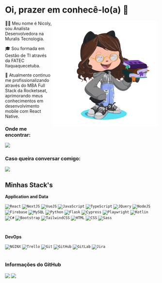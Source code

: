 
# Oi, prazer em conhecê-lo(a) 👋

<img align="right"  width="350em" src="assets/octocat-read.png"> 

👩‍💻 Meu nome é Nicoly, sou Analista Desenvolvedora na Muralis Tecnologia.

🎓 Sou formada em Gestão de TI através da FATEC Itaquaquecetuba.

🧠 Atualmente continuo me profissionalizando através do MBA Full Stack da Rocketseat, aprimorando meus conhecimentos em desenvolvimento mobile com React Native.


### Onde me encontrar:
<a href="https://www.linkedin.com/in/nicoly-oliveira-da-cunha/" target="_blank">
  <img src="https://img.shields.io/badge/-LinkedIn-%230077B5?style=for-the-badge&logo=linkedin&logoColor=white" target="_blank">
</a>
<br/>

### Caso queira conversar comigo:
<a href = "mailto:contato.nicolycunha@gmail.com">
	<img src="https://img.shields.io/badge/-Gmail-%23333?style=for-the-badge&logo=gmail&logoColor=white" target="_blank">
</a>
<br/>

## Minhas Stack's 

**Application and Data**


<link rel="stylesheet" type='text/css' href="https://cdn.jsdelivr.net/gh/devicons/devicon@latest/devicon.min.css" />

<div>

<code><img src="https://cdn.jsdelivr.net/gh/devicons/devicon@latest/icons/react/react-original.svg" alt="React" width="35" height="30" /></code>
<code><img src="https://cdn.jsdelivr.net/gh/devicons/devicon@latest/icons/nextjs/nextjs-original.svg" alt="NextJS" width="35" height="30"/></code>
<code><img src="https://cdn.jsdelivr.net/gh/devicons/devicon@latest/icons/vuejs/vuejs-original.svg" alt="VueJS" width="35" height="30"/></code>
<code><img src="https://cdn.jsdelivr.net/gh/devicons/devicon/icons/javascript/javascript-original.svg" alt="JavaScript" width="35" height="30"/></code>
<code><img src="https://cdn.jsdelivr.net/gh/devicons/devicon@latest/icons/typescript/typescript-original.svg" alt="TypeScript" width="35" height="30"/></code>
<code><img src="https://cdn.jsdelivr.net/gh/devicons/devicon@latest/icons/jquery/jquery-original.svg" alt="JQuery" width="35" height="30"/></code>
<code><img src="https://cdn.jsdelivr.net/gh/devicons/devicon@latest/icons/nodejs/nodejs-original.svg" alt="NodeJS" width="35" height="30"/></code>
<code><img src="https://cdn.jsdelivr.net/gh/devicons/devicon@latest/icons/firebase/firebase-original.svg" alt="Firebase" width="35" height="30"/></code>
<code><img src="https://cdn.jsdelivr.net/gh/devicons/devicon@latest/icons/mysql/mysql-original.svg" alt="MySQL" width="35" height="30"/></code>
<code><img src="https://cdn.jsdelivr.net/gh/devicons/devicon@latest/icons/python/python-original.svg" alt="Python" width="35" height="30"/></code>
<code><img src="https://cdn.jsdelivr.net/gh/devicons/devicon@latest/icons/flask/flask-original.svg" alt="Flask" width="35" height="30"/></code>
<code><img src="https://cdn.jsdelivr.net/gh/devicons/devicon@latest/icons/cypressio/cypressio-original.svg" alt="Cypress" width="35" height="30"/></code>
<code><img src="https://cdn.jsdelivr.net/gh/devicons/devicon@latest/icons/playwright/playwright-original.svg" alt="Playwright" width="35" height="30"/></code>
<code><img src="https://cdn.jsdelivr.net/gh/devicons/devicon@latest/icons/kotlin/kotlin-original.svg" alt="Kotlin" width="35" height="30"/></code>
<code><img src="https://cdn.jsdelivr.net/gh/devicons/devicon@latest/icons/csharp/csharp-original.svg" alt="C#" width="35" height="30"/></code>
<code><img src="https://cdn.jsdelivr.net/gh/devicons/devicon@latest/icons/bootstrap/bootstrap-original.svg" alt="Bootstrap" width="35" height="30"/></code>
<code><img src="https://cdn.jsdelivr.net/gh/devicons/devicon@latest/icons/tailwindcss/tailwindcss-original.svg" alt="TailwindCSS" width="35" height="30"/></code>
<code><img src="https://cdn.jsdelivr.net/gh/devicons/devicon@latest/icons/html5/html5-original.svg" alt="HTML" width="35" height="30"/></code>
<code><img src="https://cdn.jsdelivr.net/gh/devicons/devicon@latest/icons/css3/css3-original.svg" alt="CSS" width="35" height="30"/></code>
<code><img src="https://cdn.jsdelivr.net/gh/devicons/devicon@latest/icons/sass/sass-original.svg" alt="Sass" width="35" height="30"/></code>

</div>
<br/>


**DevOps**

<div>
  <code><img src="https://cdn.jsdelivr.net/gh/devicons/devicon@latest/icons/nginx/nginx-original.svg" alt="NGINX" width="35" height="30"/></code>
  <code><img src="https://cdn.jsdelivr.net/gh/devicons/devicon@latest/icons/trello/trello-original.svg" alt="Trello" width="35" height="30"/></code>
  <code><img src="https://cdn.jsdelivr.net/gh/devicons/devicon@latest/icons/git/git-original.svg" alt="Git" width="35" height="30"/></code>
  <code><img src="https://cdn.jsdelivr.net/gh/devicons/devicon@latest/icons/github/github-original.svg" alt="GitHub" width="35" height="30"/></code>
  <code><img src="https://cdn.jsdelivr.net/gh/devicons/devicon@latest/icons/gitlab/gitlab-original.svg" alt="GitLab" width="35" height="30"/></code>
  <code><img src="https://cdn.jsdelivr.net/gh/devicons/devicon@latest/icons/jira/jira-original.svg" alt="Jira" width="35" height="30"/></code>  
</div>
<br/>


### Informações do GitHub

<div >
  <img align="center" height="180em" src="https://github-readme-stats.vercel.app/api?username=nicolycunha&theme=radical&show_icons=true">
  <img align="center" height="180em" src="https://github-readme-stats.vercel.app/api/top-langs/?username=nicolycunha&layout=compact&theme=radical&show_icons=true)](https://github.com/nicolycunha/github-readme-stats">  
</div>  
